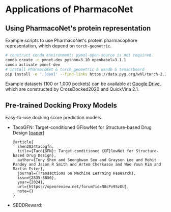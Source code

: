 # Applications of PharmacoNet

## Using PharmacoNet's protein representation

Example scripts to use PharmacoNet's protein pharmacophore representation, which depend on `torch-geometric`.

```bash
# construct conda environment; pymol-open-source is not required.
conda create -n pmnet-dev python=3.10 openbabel=3.1.1
conda activate pmnet-dev
# install PharmacoNet & torch_geometric & wandb & tensorboard
pip install -e '.[dev]' --find-links https://data.pyg.org/whl/torch-2.3.1+cu121.html
```

Example datasets (100 or 1,000 pockets) can be available at [Google Drive](https://drive.google.com/drive/folders/1o8tDCsjIqaPRoJhs5SKW4yi0geA9h_Nv?usp=sharing), which are constructed by CrossDocked2020 and QuickVina 2.1.


## Pre-trained Docking Proxy Models

Easy-to-use docking score prediction models.

- TacoGFN: Target-conditioned GFlowNet for Structure-based Drug Design [[paper](https://arxiv.org/abs/2310.03223)]
  ```
  @article{
    shen2024tacogfn,
    title={Taco{GFN}: Target-conditioned {GF}lowNet for Structure-based Drug Design},
    author={Tony Shen and Seonghwan Seo and Grayson Lee and Mohit Pandey and Jason R Smith and Artem Cherkasov and Woo Youn Kim and Martin Ester},
    journal={Transactions on Machine Learning Research},
    issn={2835-8856},
    year={2024},
    url={https://openreview.net/forum?id=N8cPv95zOU},
    note={}
  }
  ```
- SBDDReward: 

